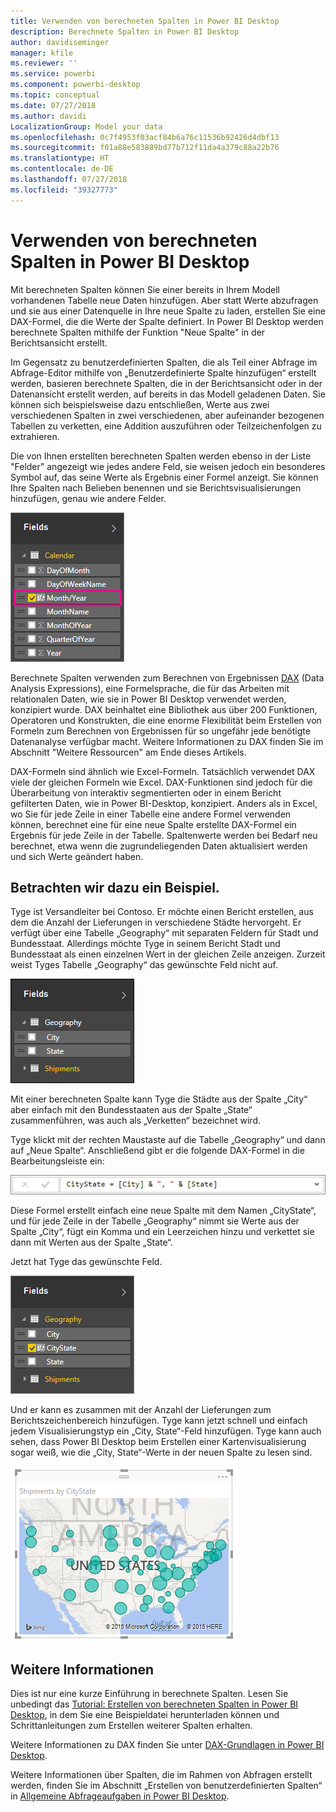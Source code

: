 ```yaml
---
title: Verwenden von berechneten Spalten in Power BI Desktop
description: Berechnete Spalten in Power BI Desktop
author: davidiseminger
manager: kfile
ms.reviewer: ''
ms.service: powerbi
ms.component: powerbi-desktop
ms.topic: conceptual
ms.date: 07/27/2018
ms.author: davidi
LocalizationGroup: Model your data
ms.openlocfilehash: 0c7f4953f03acf84b6a76c11536b92426d4dbf13
ms.sourcegitcommit: f01a88e583889bd77b712f11da4a379c88a22b76
ms.translationtype: HT
ms.contentlocale: de-DE
ms.lasthandoff: 07/27/2018
ms.locfileid: "39327773"
---
```

# <a name="using-calculated-columns-in-power-bi-desktop"></a>Verwenden von berechneten Spalten in Power BI Desktop
Mit berechneten Spalten können Sie einer bereits in Ihrem Modell vorhandenen Tabelle neue Daten hinzufügen. Aber statt Werte abzufragen und sie aus einer Datenquelle in Ihre neue Spalte zu laden, erstellen Sie eine DAX-Formel, die die Werte der Spalte definiert. In Power BI Desktop werden berechnete Spalten mithilfe der Funktion "Neue Spalte" in der Berichtsansicht erstellt.

Im Gegensatz zu benutzerdefinierten Spalten, die als Teil einer Abfrage im Abfrage-Editor mithilfe von „Benutzerdefinierte Spalte hinzufügen“ erstellt werden, basieren berechnete Spalten, die in der Berichtsansicht oder in der Datenansicht erstellt werden, auf bereits in das Modell geladenen Daten. Sie können sich beispielsweise dazu entschließen, Werte aus zwei verschiedenen Spalten in zwei verschiedenen, aber aufeinander bezogenen Tabellen zu verketten, eine Addition auszuführen oder Teilzeichenfolgen zu extrahieren.

Die von Ihnen erstellten berechneten Spalten werden ebenso in der Liste "Felder" angezeigt wie jedes andere Feld, sie weisen jedoch ein besonderes Symbol auf, das seine Werte als Ergebnis einer Formel anzeigt. Sie können Ihre Spalten nach Belieben benennen und sie Berichtsvisualisierungen hinzufügen, genau wie andere Felder.

![](media/desktop-calculated-columns/calccolinpbid_fields.png)

Berechnete Spalten verwenden zum Berechnen von Ergebnissen [DAX](https://msdn.microsoft.com/library/gg413422.aspx) (Data Analysis Expressions), eine Formelsprache, die für das Arbeiten mit relationalen Daten, wie sie in Power BI Desktop verwendet werden, konzipiert wurde. DAX beinhaltet eine Bibliothek aus über 200 Funktionen, Operatoren und Konstrukten, die eine enorme Flexibilität beim Erstellen von Formeln zum Berechnen von Ergebnissen für so ungefähr jede benötigte Datenanalyse verfügbar macht. Weitere Informationen zu DAX finden Sie im Abschnitt "Weitere Ressourcen" am Ende dieses Artikels.

DAX-Formeln sind ähnlich wie Excel-Formeln. Tatsächlich verwendet DAX viele der gleichen Formeln wie Excel. DAX-Funktionen sind jedoch für die Überarbeitung von interaktiv segmentierten oder in einem Bericht gefilterten Daten, wie in Power BI-Desktop, konzipiert. Anders als in Excel, wo Sie für jede Zeile in einer Tabelle eine andere Formel verwenden können, berechnet eine für eine neue Spalte erstellte DAX-Formel ein Ergebnis für jede Zeile in der Tabelle. Spaltenwerte werden bei Bedarf neu berechnet, etwa wenn die zugrundeliegenden Daten aktualisiert werden und sich Werte geändert haben.

## <a name="lets-look-at-an-example"></a>Betrachten wir dazu ein Beispiel.
Tyge ist Versandleiter bei Contoso. Er möchte einen Bericht erstellen, aus dem die Anzahl der Lieferungen in verschiedene Städte hervorgeht. Er verfügt über eine Tabelle „Geography“ mit separaten Feldern für Stadt und Bundesstaat. Allerdings möchte Tyge in seinem Bericht Stadt und Bundesstaat als einen einzelnen Wert in der gleichen Zeile anzeigen. Zurzeit weist Tyges Tabelle „Geography“ das gewünschte Feld nicht auf.

![](media/desktop-calculated-columns/calccolinpbid_cityandstatefields.png)

Mit einer berechneten Spalte kann Tyge die Städte aus der Spalte „City“ aber einfach mit den Bundesstaaten aus der Spalte „State“ zusammenführen, was auch als „Verketten“ bezeichnet wird.

Tyge klickt mit der rechten Maustaste auf die Tabelle „Geography“ und dann auf „Neue Spalte“. Anschließend gibt er die folgende DAX-Formel in die Bearbeitungsleiste ein:

![](media/desktop-calculated-columns/calccolinpbid_formula.png)

Diese Formel erstellt einfach eine neue Spalte mit dem Namen „CityState“, und für jede Zeile in der Tabelle „Geography“ nimmt sie Werte aus der Spalte „City“, fügt ein Komma und ein Leerzeichen hinzu und verkettet sie dann mit Werten aus der Spalte „State“.

Jetzt hat Tyge das gewünschte Feld.

![](media/desktop-calculated-columns/calccolinpbid_citystatefield.png)

Und er kann es zusammen mit der Anzahl der Lieferungen zum Berichtszeichenbereich hinzufügen. Tyge kann jetzt schnell und einfach jedem Visualisierungstyp ein „City, State“-Feld hinzufügen. Tyge kann auch sehen, dass Power BI Desktop beim Erstellen einer Kartenvisualisierung sogar weiß, wie die „City, State“-Werte in der neuen Spalte zu lesen sind.

![](media/desktop-calculated-columns/calccolinpbid_citystatemap.png)

## <a name="learn-more"></a>Weitere Informationen
Dies ist nur eine kurze Einführung in berechnete Spalten. Lesen Sie unbedingt das [Tutorial: Erstellen von berechneten Spalten in Power BI Desktop](desktop-tutorial-create-calculated-columns.md), in dem Sie eine Beispieldatei herunterladen können und Schrittanleitungen zum Erstellen weiterer Spalten erhalten. 

Weitere Informationen zu DAX finden Sie unter [DAX-Grundlagen in Power BI Desktop](desktop-quickstart-learn-dax-basics.md).

Weitere Informationen über Spalten, die im Rahmen von Abfragen erstellt werden, finden Sie im Abschnitt „Erstellen von benutzerdefinierten Spalten“ in [Allgemeine Abfrageaufgaben in Power BI Desktop](desktop-common-query-tasks.md).  

